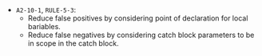  - `A2-10-1`, `RULE-5-3`:
   - Reduce false positives by considering point of declaration for local bariables.
   - Reduce false negatives by considering catch block parameters to be in scope in the catch block.